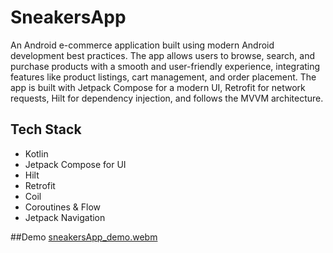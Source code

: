 # SneakersApp
An Android e-commerce application built using modern Android development best practices. The app allows users to browse, search, and purchase products with a smooth and user-friendly experience, integrating features like product listings, cart management, and order placement. The app is built with Jetpack Compose for a modern UI, Retrofit for network requests, Hilt for dependency injection, and follows the MVVM architecture.
## Tech Stack
* Kotlin
* Jetpack Compose for UI
* Hilt
* Retrofit
* Coil
* Coroutines & Flow
* Jetpack Navigation

##Demo
[sneakersApp_demo.webm](https://github.com/user-attachments/assets/b01b45ff-57f7-4c68-b811-c0edda92cc20)
